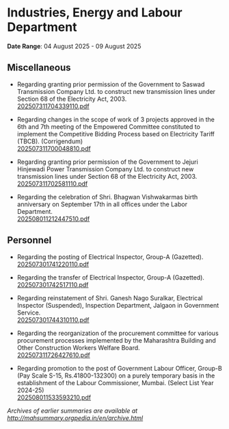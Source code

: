 # Industries, Energy and Labour Department

**Date Range**: 04 August 2025 - 09 August 2025


## Miscellaneous
- Regarding granting prior permission of the Government to Saswad Transmission Company Ltd. to construct new transmission lines under Section 68 of the Electricity Act, 2003.\
  [202507311704339110.pdf](https://gr.maharashtra.gov.in/Site/Upload/Government%20Resolutions/English/202507311704339110.pdf)

- Regarding changes in the scope of work of 3 projects approved in the 6th and 7th meeting of the Empowered Committee constituted to implement the Competitive Bidding Process based on Electricity Tariff (TBCB). (Corrigendum)\
  [202507311700048810.pdf](https://gr.maharashtra.gov.in/Site/Upload/Government%20Resolutions/English/202507311700048810.pdf)

- Regarding granting prior permission of the Government to Jejuri Hinjewadi Power Transmission Company Ltd. to construct new transmission lines under Section 68 of the Electricity Act, 2003.\
  [202507311702581110.pdf](https://gr.maharashtra.gov.in/Site/Upload/Government%20Resolutions/English/202507311702581110.pdf)

- Regarding the celebration of Shri. Bhagwan Vishwakarmas birth anniversary on September 17th in all offices under the Labor Department.\
  [202508011212447510.pdf](https://gr.maharashtra.gov.in/Site/Upload/Government%20Resolutions/English/202508011212447510.pdf)

## Personnel
- Regarding the posting of Electrical Inspector, Group-A (Gazetted).\
  [202507301741220110.pdf](https://gr.maharashtra.gov.in/Site/Upload/Government%20Resolutions/English/202507301741220110...pdf)

- Regarding the transfer of Electrical Inspector, Group-A (Gazetted).\
  [202507301742517110.pdf](https://gr.maharashtra.gov.in/Site/Upload/Government%20Resolutions/English/202507301742517110....pdf)

- Regarding reinstatement of Shri. Ganesh Nago Suralkar, Electrical Inspector (Suspended), Inspection Department, Jalgaon in Government Service.\
  [202507301744310110.pdf](https://gr.maharashtra.gov.in/Site/Upload/Government%20Resolutions/English/202507301744310110.pdf)

- Regarding the reorganization of the procurement committee for various procurement processes implemented by the Maharashtra Building and Other Construction Workers Welfare Board.\
  [202507311726427610.pdf](https://gr.maharashtra.gov.in/Site/Upload/Government%20Resolutions/English/202507311726427610.pdf)

- Regarding promotion to the post of Government Labour Officer, Group-B (Pay Scale S-15, Rs.41800-132300) on a purely temporary basis in the establishment of the Labour Commissioner, Mumbai. (Select List Year 2024-25)\
  [202508011533593210.pdf](https://gr.maharashtra.gov.in/Site/Upload/Government%20Resolutions/English/202508011533593210.pdf)


*Archives of earlier summaries are available at http://mahsummary.orgpedia.in/en/archive.html*